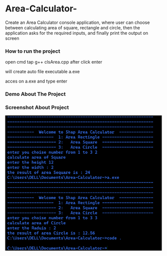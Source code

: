 # Area-Calculator-
Create an Area Calculator console application, where user can choose between calculating area of square, rectangle and circle, then the application asks for the required inputs, and finally print the output on screen



<h3>How to run the project</h3>
<p>open cmd tap g++ clsArea.cpp after click enter</p>
<p>will create auto file executable a.exe</p>
<p>acces on a.exe and type enter</p>

<h3>Demo About The Project</h3>


<h3>Screenshot About Project</h3>
<img src= './S.PNG' />


